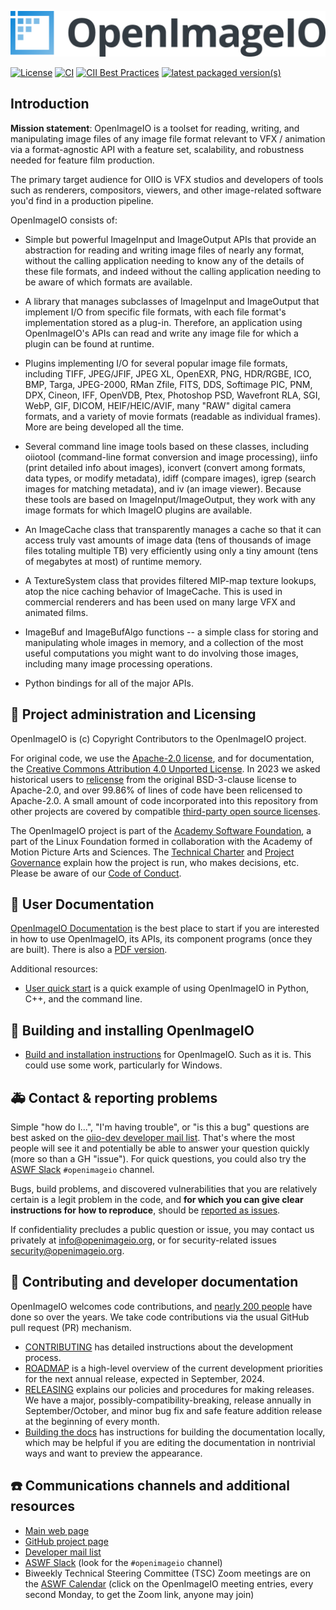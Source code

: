 <!-- SPDX-License-Identifier: CC-BY-4.0 -->
<!-- Copyright Contributors to the OpenImageIO Project. -->
<p align="center">
  <img src="ASWF/logos/openimageio-horizontal-gradient.png">
</p>

[![License](https://img.shields.io/badge/license-Apache2.0-blue.svg?style=flat-square)](https://github.com/AcademySoftwareFoundation/OpenImageIO/blob/main/LICENSE.md)
[![CI](https://github.com/AcademySoftwareFoundation/OpenImageIO/actions/workflows/ci.yml/badge.svg)](https://github.com/AcademySoftwareFoundation/OpenImageIO/actions/workflows/ci.yml)
[![CII Best Practices](https://bestpractices.coreinfrastructure.org/projects/2694/badge)](https://bestpractices.coreinfrastructure.org/projects/2694)
[![latest packaged version(s)](https://repology.org/badge/latest-versions/openimageio.svg)](https://repology.org/project/openimageio/versions)


Introduction
------------

**Mission statement**: OpenImageIO is a toolset for reading, writing, and
manipulating image files of any image file format relevant to VFX / animation
via a format-agnostic API with a feature set, scalability, and robustness
needed for feature film production.

The primary target audience for OIIO is VFX studios and developers of
tools such as renderers, compositors, viewers, and other image-related
software you'd find in a production pipeline.

OpenImageIO consists of:

* Simple but powerful ImageInput and ImageOutput APIs that provide
  an abstraction for reading and writing image files of nearly any
  format, without the calling application needing to know any of the
  details of these file formats, and indeed without the calling
  application needing to be aware of which formats are available.

* A library that manages subclasses of ImageInput and ImageOutput that
  implement I/O from specific file formats, with each file format's
  implementation stored as a plug-in.  Therefore, an application using
  OpenImageIO's APIs can read and write any image file for which a
  plugin can be found at runtime.

* Plugins implementing I/O for several popular image file formats,
  including TIFF, JPEG/JFIF, JPEG XL, OpenEXR, PNG, HDR/RGBE, ICO, BMP, Targa,
  JPEG-2000, RMan Zfile, FITS, DDS, Softimage PIC, PNM, DPX, Cineon,
  IFF, OpenVDB, Ptex, Photoshop PSD, Wavefront RLA, SGI, WebP,
  GIF, DICOM, HEIF/HEIC/AVIF, many "RAW" digital camera formats, and a variety
  of movie formats (readable as individual frames).  More are being developed
  all the time.

* Several command line image tools based on these classes, including
  oiiotool (command-line format conversion and image processing), iinfo
  (print detailed info about images), iconvert (convert among formats,
  data types, or modify metadata), idiff (compare images), igrep (search
  images for matching metadata), and iv (an image viewer). Because these
  tools are based on ImageInput/ImageOutput, they work with any image
  formats for which ImageIO plugins are available.

* An ImageCache class that transparently manages a cache so that it
  can access truly vast amounts of image data (tens of thousands of
  image files totaling multiple TB) very efficiently using only a tiny
  amount (tens of megabytes at most) of runtime memory.

* A TextureSystem class that provides filtered MIP-map texture
  lookups, atop the nice caching behavior of ImageCache.  This is used
  in commercial renderers and has been used on many large VFX and
  animated films.

* ImageBuf and ImageBufAlgo functions -- a simple class for storing
  and manipulating whole images in memory, and a collection of the
  most useful computations you might want to do involving those images,
  including many image processing operations.

* Python bindings for all of the major APIs.



🏢 Project administration and Licensing
---------------------------------------

OpenImageIO is (c) Copyright Contributors to the OpenImageIO project.

For original code, we use the [Apache-2.0 license](LICENSE.md), and for
documentation, the [Creative Commons Attribution 4.0 Unported
License](http://creativecommons.org/licenses/by/4.0/). In 2023 we asked
historical users to [relicense](RELICENSING.md) from the original BSD-3-clause
license to Apache-2.0, and over 99.86% of lines of code have been relicensed
to Apache-2.0. A small amount of code incorporated into this repository from
other projects are covered by compatible [third-party open source
licenses](THIRD-PARTY.md).

The OpenImageIO project is part of the [Academy Software
Foundation](https://www.aswf.io/), a part of the Linux Foundation formed in
collaboration with the Academy of Motion Picture Arts and Sciences. The
[Technical Charter](aswf/Technical-Charter.md) and [Project
Governance](GOVERNANCE.md) explain how the project is run, who makes
decisions, etc. Please be aware of our [Code of Conduct](CODE_OF_CONDUCT.md).


💁 User Documentation
---------------------

[OpenImageIO Documentation](https://docs.openimageio.org)
is the best place to start if you are interested in how to use OpenImageIO,
its APIs, its component programs (once they are built). There is also a [PDF
version](https://readthedocs.org/projects/openimageio/downloads/pdf/latest/).

Additional resources:

- [User quick start](docs/QuickStart.md) is a quick example of using
  OpenImageIO in Python, C++, and the command line.


👷 Building and installing OpenImageIO
--------------------------------------
- [Build and installation instructions](INSTALL.md) for OpenImageIO. Such
  as it is. This could use some work, particularly for Windows.


🚑 Contact & reporting problems
-------------------------------

Simple "how do I...", "I'm having trouble", or "is this a bug" questions are
best asked on the [oiio-dev developer mail
list](https://lists.aswf.io/g/oiio-dev). That's where the most people will see
it and potentially be able to answer your question quickly (more so than a GH
"issue"). For quick questions, you could also try the [ASWF
Slack](https://slack.aswf.io) `#openimageio` channel.

Bugs, build problems, and discovered vulnerabilities that you are relatively
certain is a legit problem in the code, and **for which you can give clear
instructions for how to reproduce**, should be [reported as
issues](https://github.com/AcademySoftwareFoundation/OpenImageIO/issues).

If confidentiality precludes a public question or issue, you may contact us
privately at [info@openimageio.org](info@openimageio.org), or for
security-related issues [security@openimageio.org](security@openimageio.org).


🔧 Contributing and developer documentation
-------------------------------------------

OpenImageIO welcomes code contributions, and [nearly 200 people](CREDITS.md)
have done so over the years. We take code contributions via the usual GitHub
pull request (PR) mechanism.

* [CONTRIBUTING](CONTRIBUTING.md) has detailed instructions about the
  development process.
* [ROADMAP](docs/ROADMAP.md) is a high-level overview of the current
  development priorities for the next annual release, expected in September,
  2024.
* [RELEASING](docs/dev/RELEASING.md) explains our policies and procedures for
  making releases. We have a major, possibly-compatibility-breaking, release
  annually in September/October, and minor bug fix and safe feature addition
  release at the beginning of every month.
* [Building the docs](src/doc/Building_the_docs.md) has instructions for
  building the documentation locally, which may be helpful if you are editing
  the documentation in nontrivial ways and want to preview the appearance.


☎️ Communications channels and additional resources
--------------------------------------------------

* [Main web page](http://www.openimageio.org)
* [GitHub project page](http://github.com/AcademySoftwareFoundation/OpenImageIO)
* [Developer mail list](https://lists.aswf.io/g/oiio-dev)
* [ASWF Slack](https://slack.aswf.io) (look for the `#openimageio` channel)
* Biweekly Technical Steering Committee (TSC) Zoom meetings are on the [ASWF
  Calendar](https://calendar.openimageio.org) (click on the OpenImageIO
  meeting entries, every second Monday, to get the Zoom link, anyone may join)
